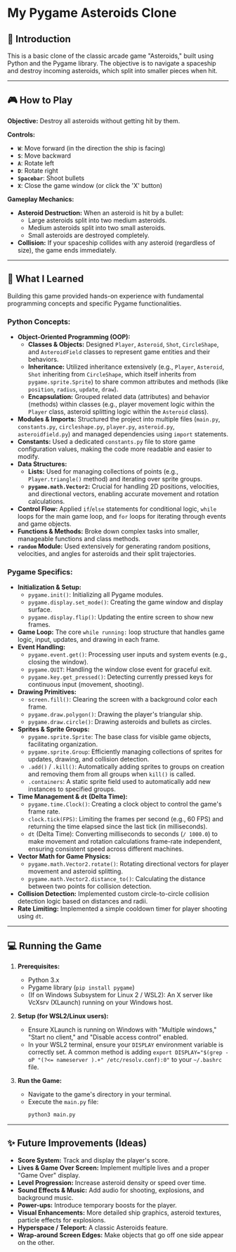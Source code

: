 # My Pygame Asteroids Clone

## 🚀 Introduction

This is a basic clone of the classic arcade game "Asteroids," built using Python and the Pygame library. The objective is to navigate a spaceship and destroy incoming asteroids, which split into smaller pieces when hit.

---

## 🎮 How to Play

**Objective:** Destroy all asteroids without getting hit by them.

**Controls:**

- **`W`**: Move forward (in the direction the ship is facing)
- **`S`**: Move backward
- **`A`**: Rotate left
- **`D`**: Rotate right
- **`Spacebar`**: Shoot bullets
- **`X`**: Close the game window (or click the 'X' button)

**Gameplay Mechanics:**

- **Asteroid Destruction:** When an asteroid is hit by a bullet:
  - Large asteroids split into two medium asteroids.
  - Medium asteroids split into two small asteroids.
  - Small asteroids are destroyed completely.
- **Collision:** If your spaceship collides with any asteroid (regardless of size), the game ends immediately.

---

## 🧠 What I Learned

Building this game provided hands-on experience with fundamental programming concepts and specific Pygame functionalities.

### Python Concepts:

- **Object-Oriented Programming (OOP):**
  - **Classes & Objects:** Designed `Player`, `Asteroid`, `Shot`, `CircleShape`, and `AsteroidField` classes to represent game entities and their behaviors.
  - **Inheritance:** Utilized inheritance extensively (e.g., `Player`, `Asteroid`, `Shot` inheriting from `CircleShape`, which itself inherits from `pygame.sprite.Sprite`) to share common attributes and methods (like `position`, `radius`, `update`, `draw`).
  - **Encapsulation:** Grouped related data (attributes) and behavior (methods) within classes (e.g., player movement logic within the `Player` class, asteroid splitting logic within the `Asteroid` class).
- **Modules & Imports:** Structured the project into multiple files (`main.py`, `constants.py`, `circleshape.py`, `player.py`, `asteroid.py`, `asteroidfield.py`) and managed dependencies using `import` statements.
- **Constants:** Used a dedicated `constants.py` file to store game configuration values, making the code more readable and easier to modify.
- **Data Structures:**
  - **Lists:** Used for managing collections of points (e.g., `Player.triangle()` method) and iterating over sprite groups.
  - **`pygame.math.Vector2`:** Crucial for handling 2D positions, velocities, and directional vectors, enabling accurate movement and rotation calculations.
- **Control Flow:** Applied `if`/`else` statements for conditional logic, `while` loops for the main game loop, and `for` loops for iterating through events and game objects.
- **Functions & Methods:** Broke down complex tasks into smaller, manageable functions and class methods.
- **`random` Module:** Used extensively for generating random positions, velocities, and angles for asteroids and their split trajectories.

### Pygame Specifics:

- **Initialization & Setup:**
  - `pygame.init()`: Initializing all Pygame modules.
  - `pygame.display.set_mode()`: Creating the game window and display surface.
  - `pygame.display.flip()`: Updating the entire screen to show new frames.
- **Game Loop:** The core `while running:` loop structure that handles game logic, input, updates, and drawing in each frame.
- **Event Handling:**
  - `pygame.event.get()`: Processing user inputs and system events (e.g., closing the window).
  - `pygame.QUIT`: Handling the window close event for graceful exit.
  - `pygame.key.get_pressed()`: Detecting currently pressed keys for continuous input (movement, shooting).
- **Drawing Primitives:**
  - `screen.fill()`: Clearing the screen with a background color each frame.
  - `pygame.draw.polygon()`: Drawing the player's triangular ship.
  - `pygame.draw.circle()`: Drawing asteroids and bullets as circles.
- **Sprites & Sprite Groups:**
  - `pygame.sprite.Sprite`: The base class for visible game objects, facilitating organization.
  - `pygame.sprite.Group`: Efficiently managing collections of sprites for updates, drawing, and collision detection.
  - `.add()` / `.kill()`: Automatically adding sprites to groups on creation and removing them from all groups when `kill()` is called.
  - `.containers`: A static sprite field used to automatically add new instances to specified groups.
- **Time Management & `dt` (Delta Time):**
  - `pygame.time.Clock()`: Creating a clock object to control the game's frame rate.
  - `clock.tick(FPS)`: Limiting the frames per second (e.g., 60 FPS) and returning the time elapsed since the last tick (in milliseconds).
  - `dt` (Delta Time): Converting milliseconds to seconds (`/ 1000.0`) to make movement and rotation calculations frame-rate independent, ensuring consistent speed across different machines.
- **Vector Math for Game Physics:**
  - `pygame.math.Vector2.rotate()`: Rotating directional vectors for player movement and asteroid splitting.
  - `pygame.math.Vector2.distance_to()`: Calculating the distance between two points for collision detection.
- **Collision Detection:** Implemented custom circle-to-circle collision detection logic based on distances and radii.
- **Rate Limiting:** Implemented a simple cooldown timer for player shooting using `dt`.

---

## 💻 Running the Game

1.  **Prerequisites:**

    - Python 3.x
    - Pygame library (`pip install pygame`)
    - (If on Windows Subsystem for Linux 2 / WSL2): An X server like VcXsrv (XLaunch) running on your Windows host.

2.  **Setup (for WSL2/Linux users):**

    - Ensure XLaunch is running on Windows with "Multiple windows," "Start no client," and "Disable access control" enabled.
    - In your WSL2 terminal, ensure your `DISPLAY` environment variable is correctly set. A common method is adding `export DISPLAY="$(grep -oP "(?<= nameserver ).+" /etc/resolv.conf):0"` to your `~/.bashrc` file.

3.  **Run the Game:**
    - Navigate to the game's directory in your terminal.
    - Execute the `main.py` file:
      ```bash
      python3 main.py
      ```

---

## ✨ Future Improvements (Ideas)

- **Score System:** Track and display the player's score.
- **Lives & Game Over Screen:** Implement multiple lives and a proper "Game Over" display.
- **Level Progression:** Increase asteroid density or speed over time.
- **Sound Effects & Music:** Add audio for shooting, explosions, and background music.
- **Power-ups:** Introduce temporary boosts for the player.
- **Visual Enhancements:** More detailed ship graphics, asteroid textures, particle effects for explosions.
- **Hyperspace / Teleport:** A classic Asteroids feature.
- **Wrap-around Screen Edges:** Make objects that go off one side appear on the other.
